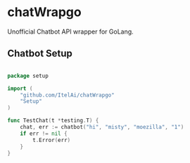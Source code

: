 # chatWrapgo

Unofficial Chatbot API wrapper for GoLang.

## Chatbot Setup 

```go

package setup

import (
	"github.com/ItelAi/chatWrapgo"
	"Setup"
)

func TestChat(t *testing.T) {
	chat, err := chatbot("hi", "misty", "moezilla", "1")
	if err != nil {
		t.Error(err)
	}
}

```



